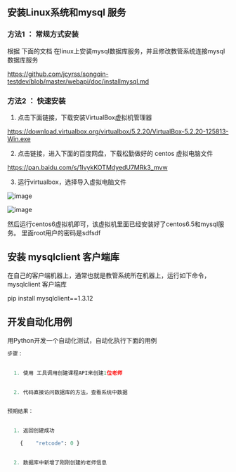 
## 安装Linux系统和mysql 服务


### 方法1 ： 常规方式安装
根据 下面的文档 在linux上安装mysql数据库服务，并且修改教管系统连接mysql数据库服务

https://github.com/jcyrss/songqin-testdev/blob/master/webapi/doc/installmysql.md

### 方法2 ： 快速安装


1. 点击下面链接，下载安装VirtualBox虚拟机管理器

https://download.virtualbox.org/virtualbox/5.2.20/VirtualBox-5.2.20-125813-Win.exe

2. 点击链接，进入下面的百度网盘，下载松勤做好的 centos 虚拟电脑文件

https://pan.baidu.com/s/1IvykKOTMdyedU7MRk3_mvw

3. 运行virtualbox，选择导入虚拟电脑文件

![image](https://user-images.githubusercontent.com/10496014/47960748-9528bc80-e03a-11e8-81e8-76f09e6e380a.png)

![image](https://user-images.githubusercontent.com/10496014/47960755-cd2fff80-e03a-11e8-9fa4-4dddbc269a41.png)


然后运行centos6虚拟机即可，该虚拟机里面已经安装好了centos6.5和mysql服务。 里面root用户的密码是sdfsdf


## 安装 mysqlclient 客户端库

在自己的客户端机器上，通常也就是教管系统所在机器上，运行如下命令， mysqlclient 客户端库

pip install mysqlclient==1.3.12


## 开发自动化用例

用Python开发一个自动化测试，自动化执行下面的用例
 
```py
步骤：
  
  
  1. 使用 工具调用创建课程API来创建1位老师
  

  2. 代码直接访问数据库的方法，查看系统中数据


预期结果：
  
  
  1. 返回创建成功

    {    "retcode": 0 }

    
  2. 数据库中新增了刚刚创建的老师信息

```
  
 


